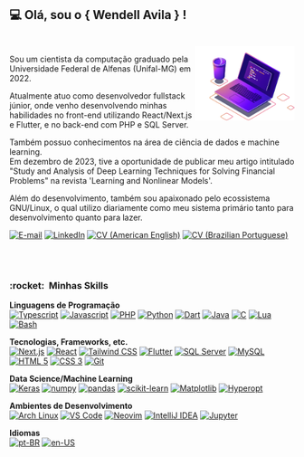 ## 💻 Olá, sou o <strong>{ Wendell Avila } !</strong>
<br>
<img src="https://raw.githubusercontent.com/wendellavila/wendellavila/main/assets/img/laptop.png" width="35%" align="right" alt="Laptop illustration">
<p>Sou um cientista da computação graduado pela Universidade Federal de Alfenas (Unifal-MG) em 2022.</p>  
<p>Atualmente atuo como desenvolvedor fullstack júnior, onde venho desenvolvendo minhas habilidades no front-end utilizando React/Next.js e Flutter, e no back-end com PHP e SQL Server.</p>
<p>Também possuo conhecimentos na área de ciência de dados e machine learning.<br>Em dezembro de 2023, tive a oportunidade de publicar meu artigo intitulado "Study and Analysis of Deep Learning Techniques for Solving Financial Problems" na revista 'Learning and Nonlinear Models'.</p>
<p>Além do desenvolvimento, também sou apaixonado pelo ecossistema GNU/Linux, o qual utilizo diariamente como meu sistema primário tanto para desenvolvimento quanto para lazer.</p>

[![E-mail](https://img.shields.io/badge/Email-D14836?style=for-the-badge&logo=gmail&logoColor=white)](mailto:wendelljcavila@gmail.com)
[![LinkedIn](https://img.shields.io/badge/linkedin-%230077B5.svg?style=for-the-badge&logo=linkedin&logoColor=white)](https://linkedin.com/in/wendellavila)
[![CV (American English)](https://img.shields.io/badge/CV_(PT--BR)-ffffff?style=for-the-badge&logo=microsoft-word&logoColor=202A44)](https://github.com/wendellavila/wendellavila/blob/main/assets/files/CV_pt_BR.pdf)
[![CV (Brazilian Portuguese)](https://img.shields.io/badge/CV_(EN--US)-ffffff?style=for-the-badge&logo=microsoft-word&logoColor=202A44)](https://github.com/wendellavila/wendellavila/blob/main/assets/files/CV_en_US.pdf)

<br><br>
<h3> :rocket: &nbsp;Minhas Skills </h3>

**Linguagens de Programação**  
[![Typescript](https://img.shields.io/badge/Typescript-black?style=for-the-badge&logo=Typescript)](https://github.com/wendellavila)
[![Javascript](https://img.shields.io/badge/Javascript-black?style=for-the-badge&logo=Javascript)](https://github.com/wendellavila)
[![PHP](https://img.shields.io/badge/PHP-black?style=for-the-badge&logo=php&logoColor=00599C)](https://github.com/wendellavila)
[![Python](https://img.shields.io/badge/Python-black?style=for-the-badge&logo=python&logoColor=F2CB3A)](https://github.com/wendellavila)
[![Dart](https://img.shields.io/badge/Dart-black?style=for-the-badge&logo=dart&logoColor=0175C2)](https://github.com/wendellavila)
[![Java](https://img.shields.io/badge/Java-black?style=for-the-badge&logo=openjdk&logoColor=F22C3A)](https://github.com/wendellavila)
[![C](https://img.shields.io/badge/C-black?style=for-the-badge&logo=C&logoColor=00599C)](https://github.com/wendellavila)
[![Lua](https://img.shields.io/badge/Lua-black?style=for-the-badge&logo=Lua&logoColor=3c3cff)](https://github.com/wendellavila)
[![Bash](https://img.shields.io/badge/Bash-black?style=for-the-badge&logo=gnubash)](https://github.com/wendellavila)  
  
**Tecnologias, Frameworks, etc.**  
[![Next.js](https://img.shields.io/badge/Next.js-black?style=for-the-badge&logo=next.js)](https://github.com/wendellavila)
[![React](https://img.shields.io/badge/React-black?style=for-the-badge&logo=react)](https://github.com/wendellavila)
[![Tailwind CSS](https://img.shields.io/badge/Tailwind_CSS-black?style=for-the-badge&logo=tailwindcss)](https://github.com/wendellavila)
[![Flutter](https://img.shields.io/badge/Flutter-black?style=for-the-badge&logo=Flutter&logoColor=41C6F0)](https://github.com/wendellavila)
[![SQL Server](https://img.shields.io/badge/SQL_SERVER-black?style=for-the-badge&logo=microsoft-sql-server&logoColor=white)](https://github.com/wendellavila)
[![MySQL](https://img.shields.io/badge/MySQL-black?style=for-the-badge&logo=mysql&logoColor=white)](https://github.com/wendellavila)
[![HTML 5](https://img.shields.io/badge/HTML_5-black?style=for-the-badge&logo=HTML5)](https://github.com/wendellavila)
[![CSS 3](https://img.shields.io/badge/CSS_3-black?style=for-the-badge&logo=CSS3&logoColor=1572B6)](https://github.com/wendellavila)
[![Git](https://img.shields.io/badge/Git-black?style=for-the-badge&logo=git)](https://github.com/wendellavila)  
  
**Data Science/Machine Learning**  
[![Keras](https://img.shields.io/badge/Keras-black?style=for-the-badge&logo=Keras&logoColor=F22C3A)](https://github.com/wendellavila)
[![numpy](https://img.shields.io/badge/numpy-black?style=for-the-badge&logo=numpy&logoColor=49A2C4)](https://github.com/wendellavila)
[![pandas](https://img.shields.io/badge/pandas-black?style=for-the-badge&logo=pandas&logoColor=F2C000)](https://github.com/wendellavila)
[![scikit-learn](https://img.shields.io/badge/scikit--learn-black?style=for-the-badge&logo=scikitlearn)](https://github.com/wendellavila)
[![Matplotlib](https://img.shields.io/badge/📊%20Matplotlib-black?style=for-the-badge)](https://github.com/wendellavila)
[![Hyperopt](https://img.shields.io/badge/📈%20Hyperopt-black?style=for-the-badge)](https://github.com/wendellavila)  

**Ambientes de Desenvolvimento**  
[![Arch Linux](https://img.shields.io/badge/Arch%20Linux-black?style=for-the-badge&logo=archlinux)](https://github.com/wendellavila)
[![VS Code](https://img.shields.io/badge/VS%20Code-black?style=for-the-badge&logo=visual-studio-code&logoColor=007ACC)](https://github.com/wendellavila)
[![Neovim](https://img.shields.io/badge/Neovim-black?style=for-the-badge&logo=Neovim)](https://github.com/wendellavila)
[![IntelliJ IDEA](https://img.shields.io/badge/IntelliJ%20IDEA-black?style=for-the-badge&logo=intellij-idea&logoColor=F02F5A)](https://github.com/wendellavila)
[![Jupyter](https://img.shields.io/badge/Jupyter-black?style=for-the-badge&logo=jupyter)](https://github.com/wendellavila)  

**Idiomas**  
[![pt-BR](https://img.shields.io/badge/🇧🇷%20pt--BR-black?style=for-the-badge)](https://github.com/wendellavila)
[![en-US](https://img.shields.io/badge/🇺🇸%20en--US-black?style=for-the-badge)](https://github.com/wendellavila)
